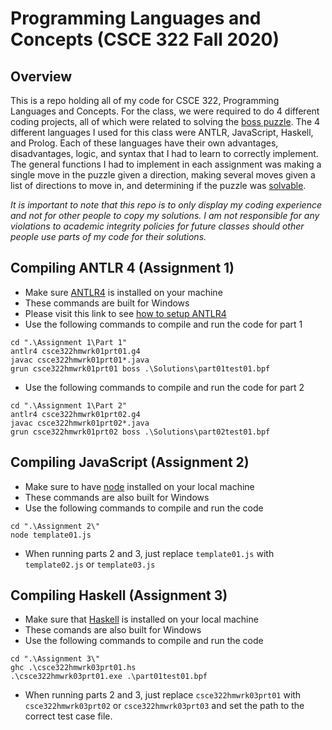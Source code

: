 # Programming Languages and Concepts (CSCE 322 Fall 2020)
## Overview
This is a repo holding all of my code for CSCE 322, Programming Languages and Concepts. For the class, we were required to do 4 different coding projects, all of which were related to solving the [boss puzzle](https://en.wikipedia.org/wiki/15_puzzle). The 4 different languages I used for this class were ANTLR, JavaScript, Haskell, and Prolog. Each of these languages have their own advantages, disadvantages, logic, and syntax that I had to learn to correctly implement. The general functions I had to implement in each assignment was making a single move in the puzzle given a direction, making several moves given a list of directions to move in, and determining if the puzzle was [solvable](https://www.cs.bham.ac.uk/~mdr/teaching/modules04/java2/TilesSolvability.html).  

*It is important to note that this repo is to only display my coding experience and not for other people to copy my solutions. I am not responsible for any violations to academic integrity policies for future classes should other people use parts of my code for their solutions.*

## Compiling ANTLR 4 (Assignment 1)
* Make sure [ANTLR4](https://www.antlr.org/download.html) is installed on your machine
* These commands are built for Windows
* Please visit this link to see [how to setup ANTLR4](https://github.com/antlr/antlr4/blob/master/doc/getting-started.md)
* Use the following commands to compile and run the code for part 1
```
cd ".\Assignment 1\Part 1"
antlr4 csce322hmwrk01prt01.g4
javac csce322hmwrk01prt01*.java   
grun csce322hmwrk01prt01 boss .\Solutions\part01test01.bpf
```
* Use the following commands to compile and run the code for part 2
```
cd ".\Assignment 1\Part 2"
antlr4 csce322hmwrk01prt02.g4
javac csce322hmwrk01prt02*.java   
grun csce322hmwrk01prt02 boss .\Solutions\part02test01.bpf
```

## Compiling JavaScript (Assignment 2)
* Make sure to have [node](https://nodejs.org/en/download/) installed on your local machine
* These commands are also built for Windows
* Use the following commands to compile and run the code
```
cd ".\Assignment 2\"
node template01.js
```
* When running parts 2 and 3, just replace `template01.js` with `template02.js` or `template03.js`

## Compiling Haskell (Assignment 3)
* Make sure that [Haskell](https://www.haskell.org/platform/) is installed on your local machine
* These comands are also built for Windows
* Use the following commands to compile and run the code
```
cd ".\Assignment 3\"
ghc .\csce322hmwrk03prt01.hs
.\csce322hmwrk03prt01.exe .\part01test01.bpf
```
* When running parts 2 and 3, just replace `csce322hmwrk03prt01` with `csce322hmwrk03prt02` or `csce322hmwrk03prt03` and set the path to the correct test case file.



